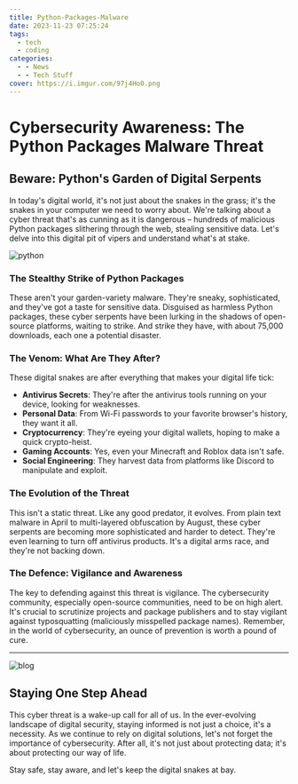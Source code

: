 ```yaml
---
title: Python-Packages-Malware
date: 2023-11-23 07:25:24
tags:
  - tech
  - coding
categories:
  - - News
  - - Tech Stuff
cover: https://i.imgur.com/97j4Ho0.png
---
```

# Cybersecurity Awareness: The Python Packages Malware Threat

## Beware: Python's Garden of Digital Serpents

In today's digital world, it's not just about the snakes in the grass; it's the snakes in your computer we need to worry about. We're talking about a cyber threat that's as cunning as it is dangerous – hundreds of malicious Python packages slithering through the web, stealing sensitive data. Let's delve into this digital pit of vipers and understand what's at stake.

![python](https://i.imgur.com/97j4Ho0.png "python")



### The Stealthy Strike of Python Packages

These aren't your garden-variety malware. They're sneaky, sophisticated, and they've got a taste for sensitive data. Disguised as harmless Python packages, these cyber serpents have been lurking in the shadows of open-source platforms, waiting to strike. And strike they have, with about 75,000 downloads, each one a potential disaster.

### The Venom: What Are They After?

These digital snakes are after everything that makes your digital life tick:

- **Antivirus Secrets**: They're after the antivirus tools running on your device, looking for weaknesses.
- **Personal Data**: From Wi-Fi passwords to your favorite browser's history, they want it all.
- **Cryptocurrency**: They're eyeing your digital wallets, hoping to make a quick crypto-heist.
- **Gaming Accounts**: Yes, even your Minecraft and Roblox data isn't safe.
- **Social Engineering**: They harvest data from platforms like Discord to manipulate and exploit.

### The Evolution of the Threat

This isn't a static threat. Like any good predator, it evolves. From plain text malware in April to multi-layered obfuscation by August, these cyber serpents are becoming more sophisticated and harder to detect. They're even learning to turn off antivirus products. It's a digital arms race, and they're not backing down.

### The Defence: Vigilance and Awareness

The key to defending against this threat is vigilance. The cybersecurity community, especially open-source communities, need to be on high alert. It's crucial to scrutinize projects and package publishers and to stay vigilant against typosquatting (maliciously misspelled package names). Remember, in the world of cybersecurity, an ounce of prevention is worth a pound of cure.

---

![blog](https://i.imgur.com/XsXSlXE.jpg "blog")

## Staying One Step Ahead

This cyber threat is a wake-up call for all of us. In the ever-evolving landscape of digital security, staying informed is not just a choice, it's a necessity. As we continue to rely on digital solutions, let's not forget the importance of cybersecurity. After all, it's not just about protecting data; it's about protecting our way of life.

Stay safe, stay aware, and let's keep the digital snakes at bay.